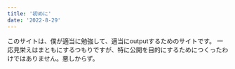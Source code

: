 ```yaml
---
title: '初めに'
date: '2022-8-29'
---
```

このサイトは、僕が適当に勉強して、適当にoutputするためのサイトです。
一応見栄えはまともにするつもりですが、特に公開を目的にするためにつくったわけではありません。悪しからず。
